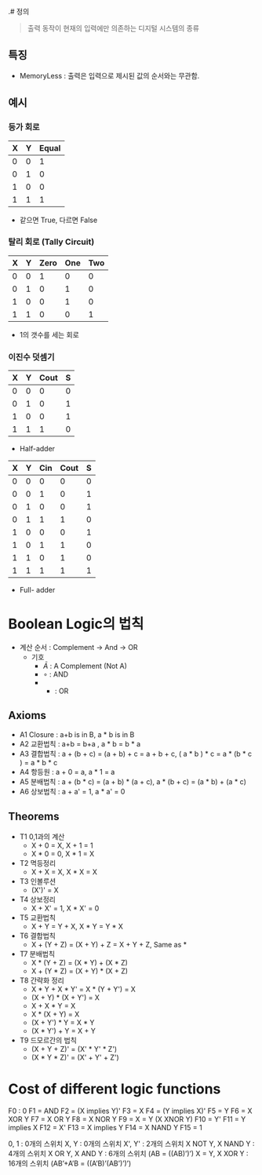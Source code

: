 
.# 정의
> 출력 동작이 현재의 입력에만 의존하는 디지털 시스템의 종류

## 특징
- MemoryLess : 출력은 입력으로 제시된 값의 순서와는 무관함.

## 예시
### 등가 회로
| X   | Y   | Equal |
| --- | --- | ----- |
| 0   | 0   | 1     |
| 0   | 1   | 0     |
| 1   | 0   | 0     |
| 1   | 1   | 1     |
- 같으면 True, 다르면 False
### 탈리 회로 (Tally Circuit)
| X   | Y   | Zero | One | Two |
| --- | --- | ---- | --- | --- |
| 0   | 0   | 1    | 0   | 0   |
| 0   | 1   | 0    | 1   | 0   |
| 1   | 0   | 0    | 1   | 0   |
| 1   | 1   | 0    | 0   | 1   |
- 1의 갯수를 세는 회로
### 이진수 덧셈기
| X   | Y   | Cout | S   |
| --- | --- | ---- | --- |
| 0   | 0   | 0    | 0   |
| 0   | 1   | 0    | 1   |
| 1   | 0   | 0    | 1   |
| 1   | 1   | 1    | 0   |
- Half-adder

| X   | Y   | Cin | Cout | S   |
| --- | --- | --- | ---- | --- |
| 0   | 0   | 0   | 0    | 0   |
| 0   | 0   | 1   | 0    | 1   |
| 0   | 1   | 0   | 0    | 1   |
| 0   | 1   | 1   | 1    | 0   |
| 1   | 0   | 0   | 0    | 1   |
| 1   | 0   | 1   | 1    | 0   |
| 1   | 1   | 0   | 1    | 0   |
| 1   | 1   | 1   | 1    | 1   |
- Full- adder

# Boolean Logic의 법칙
- 계산 순서 : Complement -> And -> OR
	- 기호
		- $\bar A$ : A Complement (Not A)
		- $\circ$ : AND 
		- + : OR
## Axioms
- A1 Closure : a+b is in B, a * b is in B
- A2 교환법칙 : a+b = b+a , a * b = b * a
- A3 결합법칙 : a + (b + c) = (a + b) + c = a + b + c, ( a * b ) * c = a * (b * c ) = a * b * c
- A4 항등원 : a + 0 = a, a * 1 = a
- A5 분배법칙 : a + (b * c) = (a + b) * (a + c), a * (b + c) = (a * b) + (a * c)
- A6 상보법칙 : a + a' = 1, a * a' = 0

## Theorems
- T1 0,1과의 계산
	- X + 0 = X, X + 1 = 1
	-  X * 0 = 0, X * 1 = X
- T2 멱등정리
	- X + X = X, X * X = X
- T3 인볼루션
	- (X')' = X
- T4 상보정리
	- X + X' = 1, X * X' = 0
- T5 교환법칙
	- X + Y = Y + X, X * Y = Y * X
- T6 결합법칙
	- X + (Y + Z) = (X + Y) + Z = X + Y + Z, Same as *
- T7 분배법칙
	- X * (Y + Z) = (X * Y) + (X * Z)
	- X + (Y * Z) = (X + Y) * (X + Z)
- T8 간략화 정리
	- X * Y + X * Y' = X * (Y + Y') = X
	- (X + Y) * (X + Y') = X
	- X + X * Y  = X
	- X * (X + Y) = X
	- (X + Y')  * Y = X * Y
	- (X * Y') + Y = X + Y
- T9 드모르간의 법칙
	- (X + Y + Z)' = (X' * Y' * Z')
	- (X * Y * Z)' = (X' + Y' + Z')

# Cost of different logic functions
F0 : 0
F1 = AND
F2 = (X implies Y)'
F3 = X
F4 = (Y implies X)'
F5 = Y
F6 = X XOR Y
F7 = X OR Y
F8 = X NOR Y
F9 = X = Y (X XNOR Y)
F10 = Y'
F11 = Y implies X
F12 = X'
F13 = X implies Y
F14 = X NAND Y
F15 = 1

0, 1 : 0개의 스위치
X, Y : 0개의 스위치
X', Y' : 2개의 스위치
X NOT Y, X NAND Y : 4개의 스위치
X OR Y, X AND Y : 6개의 스위치 (AB = ((AB)’)’)
X = Y, X XOR Y : 16개의 스위치 (AB’+A’B = ((A’B)’(AB’)’)’)
